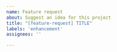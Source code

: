 ```yaml
---
name: Feature request
about: Suggest an idea for this project
title: "[feature-request] TITLE"
labels: 'enhancement'
assignees: ''

---
```



